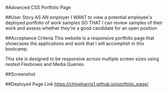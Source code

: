 #Advanced CSS Portfolio Page

##User Story
AS AN employer
I WANT to view a potential employee's deployed portfolio of work samples
SO THAT I can review samples of their work and assess whether they're a good candidate for an open position


##Acceptance Criteria
This website is a responsive portfolio page that showcases the applications and work that I will accomplish in this bootcamp. 

This site is designed to be responsive across multiple screen sizes using nested Flexboxes and Media Queries. 


##Screenshot 




##Deployed Page Link
https://chloeharris1.github.io/portfolio_page/